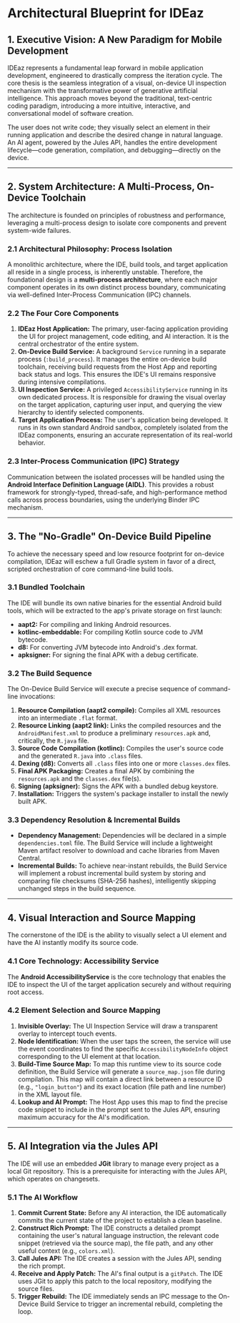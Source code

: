 # **Architectural Blueprint for IDEaz**

## **1. Executive Vision: A New Paradigm for Mobile Development**

IDEaz represents a fundamental leap forward in mobile application development, engineered to drastically compress the iteration cycle. The core thesis is the seamless integration of a visual, on-device UI inspection mechanism with the transformative power of generative artificial intelligence. This approach moves beyond the traditional, text-centric coding paradigm, introducing a more intuitive, interactive, and conversational model of software creation.

The user does not write code; they visually select an element in their running application and describe the desired change in natural language. An AI agent, powered by the Jules API, handles the entire development lifecycle—code generation, compilation, and debugging—directly on the device.

---

## **2. System Architecture: A Multi-Process, On-Device Toolchain**

The architecture is founded on principles of robustness and performance, leveraging a multi-process design to isolate core components and prevent system-wide failures.

### **2.1 Architectural Philosophy: Process Isolation**

A monolithic architecture, where the IDE, build tools, and target application all reside in a single process, is inherently unstable. Therefore, the foundational design is a **multi-process architecture**, where each major component operates in its own distinct process boundary, communicating via well-defined Inter-Process Communication (IPC) channels.

### **2.2 The Four Core Components**

1.  **IDEaz Host Application:** The primary, user-facing application providing the UI for project management, code editing, and AI interaction. It is the central orchestrator of the entire system.
2.  **On-Device Build Service:** A background `Service` running in a separate process (`:build_process`). It manages the entire on-device build toolchain, receiving build requests from the Host App and reporting back status and logs. This ensures the IDE's UI remains responsive during intensive compilations.
3.  **UI Inspection Service:** A privileged `AccessibilityService` running in its own dedicated process. It is responsible for drawing the visual overlay on the target application, capturing user input, and querying the view hierarchy to identify selected components.
4.  **Target Application Process:** The user's application being developed. It runs in its own standard Android sandbox, completely isolated from the IDEaz components, ensuring an accurate representation of its real-world behavior.

### **2.3 Inter-Process Communication (IPC) Strategy**

Communication between the isolated processes will be handled using the **Android Interface Definition Language (AIDL)**. This provides a robust framework for strongly-typed, thread-safe, and high-performance method calls across process boundaries, using the underlying Binder IPC mechanism.

---

## **3. The "No-Gradle" On-Device Build Pipeline**

To achieve the necessary speed and low resource footprint for on-device compilation, IDEaz will eschew a full Gradle system in favor of a direct, scripted orchestration of core command-line build tools.

### **3.1 Bundled Toolchain**

The IDE will bundle its own native binaries for the essential Android build tools, which will be extracted to the app's private storage on first launch:

*   **aapt2:** For compiling and linking Android resources.
*   **kotlinc-embeddable:** For compiling Kotlin source code to JVM bytecode.
*   **d8:** For converting JVM bytecode into Android's .dex format.
*   **apksigner:** For signing the final APK with a debug certificate.

### **3.2 The Build Sequence**

The On-Device Build Service will execute a precise sequence of command-line invocations:

1.  **Resource Compilation (aapt2 compile):** Compiles all XML resources into an intermediate `.flat` format.
2.  **Resource Linking (aapt2 link):** Links the compiled resources and the `AndroidManifest.xml` to produce a preliminary `resources.apk` and, critically, the `R.java` file.
3.  **Source Code Compilation (kotlinc):** Compiles the user's source code and the generated `R.java` into `.class` files.
4.  **Dexing (d8):** Converts all `.class` files into one or more `classes.dex` files.
5.  **Final APK Packaging:** Creates a final APK by combining the `resources.apk` and the `classes.dex` file(s).
6.  **Signing (apksigner):** Signs the APK with a bundled debug keystore.
7.  **Installation:** Triggers the system's package installer to install the newly built APK.

### **3.3 Dependency Resolution & Incremental Builds**

*   **Dependency Management:** Dependencies will be declared in a simple `dependencies.toml` file. The Build Service will include a lightweight Maven artifact resolver to download and cache libraries from Maven Central.
*   **Incremental Builds:** To achieve near-instant rebuilds, the Build Service will implement a robust incremental build system by storing and comparing file checksums (SHA-256 hashes), intelligently skipping unchanged steps in the build sequence.

---

## **4. Visual Interaction and Source Mapping**

The cornerstone of the IDE is the ability to visually select a UI element and have the AI instantly modify its source code.

### **4.1 Core Technology: Accessibility Service**

The **Android AccessibilityService** is the core technology that enables the IDE to inspect the UI of the target application securely and without requiring root access.

### **4.2 Element Selection and Source Mapping**

1.  **Invisible Overlay:** The UI Inspection Service will draw a transparent overlay to intercept touch events.
2.  **Node Identification:** When the user taps the screen, the service will use the event coordinates to find the specific `AccessibilityNodeInfo` object corresponding to the UI element at that location.
3.  **Build-Time Source Map:** To map this runtime view to its source code definition, the Build Service will generate a `source_map.json` file during compilation. This map will contain a direct link between a resource ID (e.g., `"login_button"`) and its exact location (file path and line number) in the XML layout file.
4.  **Lookup and AI Prompt:** The Host App uses this map to find the precise code snippet to include in the prompt sent to the Jules API, ensuring maximum accuracy for the AI's modification.

---

## **5. AI Integration via the Jules API**

The IDE will use an embedded **JGit** library to manage every project as a local Git repository. This is a prerequisite for interacting with the Jules API, which operates on changesets.

### **5.1 The AI Workflow**

1.  **Commit Current State:** Before any AI interaction, the IDE automatically commits the current state of the project to establish a clean baseline.
2.  **Construct Rich Prompt:** The IDE constructs a detailed prompt containing the user's natural language instruction, the relevant code snippet (retrieved via the source map), the file path, and any other useful context (e.g., `colors.xml`).
3.  **Call Jules API:** The IDE creates a session with the Jules API, sending the rich prompt.
4.  **Receive and Apply Patch:** The AI's final output is a `gitPatch`. The IDE uses JGit to apply this patch to the local repository, modifying the source files.
5.  **Trigger Rebuild:** The IDE immediately sends an IPC message to the On-Device Build Service to trigger an incremental rebuild, completing the loop.
